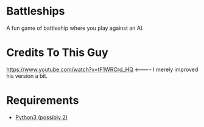 # Battleships
A fun game of battleship where you play against an AI.


# Credits To This Guy
https://www.youtube.com/watch?v=tF1WRCrd_HQ <---- I merely improved his version a bit.


# Requirements
- [Python3 (possibly 2)](python.org)
